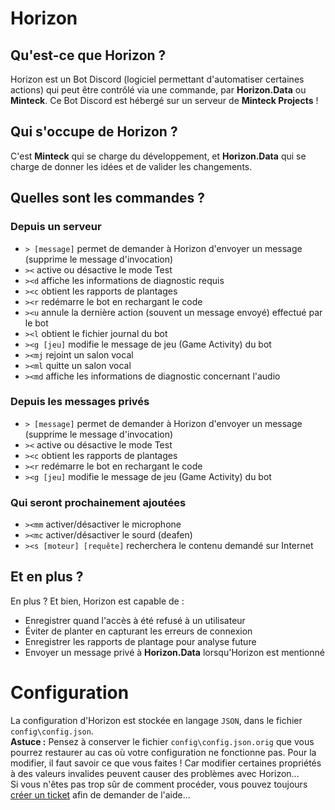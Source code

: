 # Horizon
## Qu'est-ce que Horizon ?
Horizon est un Bot Discord (logiciel permettant d'automatiser certaines actions) qui peut être contrôlé via une commande, par **Horizon.Data** ou **Minteck**.
Ce Bot Discord est hébergé sur un serveur de **Minteck Projects** !
## Qui s'occupe de Horizon ?
C'est **Minteck** qui se charge du développement, et **Horizon.Data** qui se charge de donner les idées et de valider les changements.
## Quelles sont les commandes ?
### Depuis un serveur
*  `> [message]` permet de demander à Horizon d'envoyer un message (supprime le message d'invocation)
*  `><` active ou désactive le mode Test
*  `><d` affiche les informations de diagnostic requis
*  `><c` obtient les rapports de plantages
*  `><r` redémarre le bot en rechargant le code
*  `><u` annule la dernière action (souvent un message envoyé) effectué par le bot
*  `><l` obtient le fichier journal du bot
*  `><g [jeu]` modifie le message de jeu (Game Activity) du bot
*  `><mj` rejoint un salon vocal
*  `><ml` quitte un salon vocal
*  `><md` affiche les informations de diagnostic concernant l'audio

### Depuis les messages privés
*  `> [message]` permet de demander à Horizon d'envoyer un message (supprime le message d'invocation)
*  `><` active ou désactive le mode Test
*  `><c` obtient les rapports de plantages
*  `><r` redémarre le bot en rechargant le code
*  `><g [jeu]` modifie le message de jeu (Game Activity) du bot

### Qui seront prochainement ajoutées
*  `><mm` activer/désactiver le microphone
*  `><mc` activer/désactiver le sourd (deafen)
*  `><s [moteur] [requête]` recherchera le contenu demandé sur Internet

## Et en plus ?
En plus ? Et bien, Horizon est capable de :
*  Enregistrer quand l'accès à été refusé à un utilisateur
*  Éviter de planter en capturant les erreurs de connexion
*  Enregistrer les rapports de plantage pour analyse future
*  Envoyer un message privé à **Horizon.Data** lorsqu'Horizon est mentionné

# Configuration
La configuration d'Horizon est stockée en langage `JSON`, dans le fichier `config\config.json`.<br>
**Astuce :** Pensez à conserver le fichier `config\config.json.orig` que vous pourrez restaurer au cas où votre configuration ne fonctionne pas.
Pour la modifier, il faut savoir ce que vous faites ! Car modifier certaines propriétés à des valeurs invalides peuvent causer des problèmes avec Horizon...<br>
Si vous n'êtes pas trop sûr de comment procéder, vous pouvez toujours [créer un ticket](https://gitlab.com/minteck-projects/projects/horizon/issues) afin de demander de l'aide...